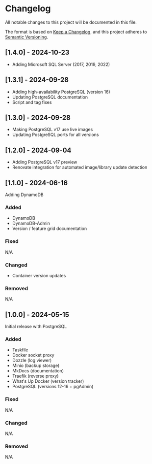 # Changelog

All notable changes to this project will be documented in this file.

The format is based on [Keep a Changelog](https://keepachangelog.com/en/1.1.0/),
and this project adheres to [Semantic Versioning](https://semver.org/spec/v2.0.0.html).

## [1.4.0] - 2024-10-23

- Adding Microsoft SQL Server (2017, 2019, 2022)

## [1.3.1] - 2024-09-28

- Adding high-availability PostgreSQL (version 16)
- Updating PostgreSQL documentation
- Script and tag fixes

## [1.3.0] - 2024-09-28

- Making PostgreSQL v17 use live images
- Updating PostgreSQL ports for all versions

## [1.2.0] - 2024-09-04

- Adding PostgreSQL v17 preview
- Renovate integration for automated image/library update detection

## [1.1.0] - 2024-06-16

Adding DynamoDB

### Added

- DynamoDB
- DynamoDB-Admin
- Version / feature grid documentation

### Fixed

N/A

### Changed

- Container version updates

### Removed

N/A

## [1.0.0] - 2024-05-15

Initial release with PostgreSQL

### Added

- Taskfile
- Docker socket proxy
- Dozzle (log viewer)
- Minio (backup storage)
- MkDocs (documentation)
- Traefik (reverse proxy)
- What's Up Docker (version tracker)
- PostgreSQL (versions 12-16 + pgAdmin)

### Fixed

N/A

### Changed

N/A

### Removed

N/A
